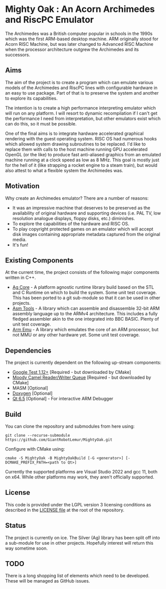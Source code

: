 # Mighty Oak : An Acorn Archimedes and RiscPC Emulator

The Archimedes was a British computer popular in schools in the 1990s which
was the first ARM-based desktop machine. ARM originally stood for Acorn RISC
Machine, but was later changed to Advanced RISC Machine when the processor
architecture outgrew the Archimedes and its successors.

## Aims

The aim of the project is to create a program which can emulate various models
of the Archimedes and RiscPC lines with configurable hardware in an easy to use
package. Part of that is to preserve the system and another to explore its
capabilities.

The intention is to create a high performance interpreting emulator which will
run on any platform. I will resort to dynamic recompilation if I can't get the
performance I need from interpretation, but other emulators exist which can do
this, so it must be possible.

One of the final aims is to integrate hardware accelerated graphical rendering
with the guest operating system. RISC OS had numerous hooks which allowed
system drawing subroutines to be replaced. I'd like to replace them with calls
to the host machine running GPU accelerated OpenGL (or the like) to produce
fast anti-aliased graphics from an emulated machine running at a clock speed as
low as 8 MHz. This goal is mostly just for the hell of it (like strapping a
rocket engine to a steam train), but would also attest to what a flexible
system the Archimedes was.

## Motivation

Why create an Archimedes emulator? There are a number of reasons:
* It was an impressive machine that deserves to be preserved as the
availability of original hardware and supporting devices (i.e. PAL TV, low
resolution analogue displays, floppy disks, etc.) diminishes.
* To explore the capabilities of the hardware and RISC OS.
* To play copyright protected games on an emulator which will accept disk
images containing appropriate metadata captured from the original media.
* It's fun!

## Existing Components

At the current time, the project consists of the following major components
written in C++.
* [Ag Core](https://github.com/GiantRobotLemur/Ag/blob/main/README.md) -
A platform agnostic runtime library build based on the STL and C Runtime
on which to build the system. Some unit test coverage. This has been ported
to a git sub-module so that it can be used in other projects.
* [Asm Tools](Doc/AsmTools.md) - A library which can assemble and disassemble
32-bit ARM assembly language up to the ARMv4 architecture. This includes a
fully fledged assembler akin to the one integrated into BBC BASIC. Plenty of
unit test coverage.
* [Arm Emu](Doc/ArmEmu.md) - A library which emulates the core of an ARM
processor, but not MMU or any other hardware yet. Some unit test coverage.

## Dependencies

The project is currently dependent on the following up-stream components:
* [Google Test 1.12+](https://github.com/google/googletest) [Required - but downloaded by CMake]
* [Moody Camel Reader/Writer Queue](https://github.com/cameron314/readerwriterqueue) [Required - but downloaded by CMake]
* MASM [Optional]
* [Doxygen](https://www.doxygen.nl/) [Optional]
* [Qt 6.5](https://www.qt.io/product/framework) [Optional] - For interactive ARM Debugger

## Build

You can clone the repository and submodules from here using:
```
git clone --recurse-submodule https://github.com/GiantRobotLemur/MightyOak.git
```

Configure with CMake using:
```
cmake -S MightyOak -B MightyOakBuild [-G <generator>] [-DCMAKE_PREFIX_PATH=<path to Qt>]
```

Currently the supported platforms are Visual Studio 2022 and gcc 11, both on x64.
While other platforms may work, they aren't officially supported.

## License

This code is provided under the LGPL version 3 licensing conditions as
described in the [LICENSE file](LICENSE) at the root of the repository.

## Status

The project is currently on ice. The Silver (Ag) library has been split off
into a sub-module for use in other projects. Hopefully interest will return
this way sometime soon.

## TODO

There is a long shopping list of elements which need to be developed. These will
be managed as GitHub issues.

